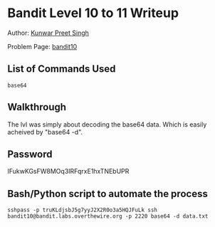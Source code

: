 # Bandit Level 10 to 11 Writeup


Author: [Kunwar Preet Singh](https://github.com/enkryp)

Problem Page: [bandit10](https://overthewire.org/bandit/bandit10) 

## List of Commands Used
```
base64
```

## Walkthrough

The lvl was simply about decoding the base64 data. Which is easily acheived by "base64 -d".

## Password
IFukwKGsFW8MOq3IRFqrxE1hxTNEbUPR

## Bash/Python script to automate the process
```
sshpass -p truKLdjsbJ5g7yyJ2X2R0o3a5HQJFuLk ssh bandit10@bandit.labs.overthewire.org -p 2220 base64 -d data.txt


```

